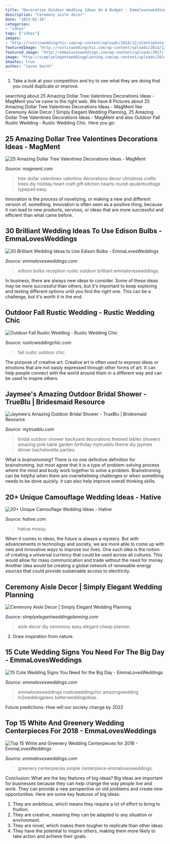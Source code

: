 ```yaml
---
title: "Decoration Outdoor Wedding Ideas On A Budget - Emmalovesweddings Rusticweddingchic Amazingwedding In2weddingplans Betterweddingideas"
description: "Ceremony aisle decor"
date: "2023-02-16"
categories:
- "ideas"
tags: ["ideas"]
images:
- "http://rusticweddingchic.com/wp-content/uploads/2014/12/alentzphoto-644-590x885.jpg"
featuredImage: "http://rusticweddingchic.com/wp-content/uploads/2014/12/alentzphoto-644-590x885.jpg"
featured_image: "http://emmalovesweddings.com/wp-content/uploads/2017/10/outdoor-rustic-wedding-reception-ideas.jpg"
image: "http://simplyelegantweddingplanning.com/wp-content/uploads/2014/02/sandiegoranchwedding-6.jpg"
ShowToc: true
author: "Javon Smith"
---
```



1. Take a look at your competition and try to see what they are doing that you could duplicate or improve.

	

		
searching about 25 Amazing Dollar Tree Valentines Decorations Ideas - MagMent you've came to the right web. We have 8 Pictures about 25 Amazing Dollar Tree Valentines Decorations Ideas - MagMent like Ceremony Aisle Decor | Simply Elegant Wedding Planning, 25 Amazing Dollar Tree Valentines Decorations Ideas - MagMent and also Outdoor Fall Rustic Wedding - Rustic Wedding Chic. Here you go:
		
    
## 25 Amazing Dollar Tree Valentines Decorations Ideas - MagMent

<img loading=lazy src="https://www.magment.com/wp-content/uploads/2016/11/Stunning-Dollar-Tree-Valentine-Craft-Ideas.jpg" onerror="this.onerror=null;this.src='https://tse1.mm.bing.net/th?id=OIP.qmWYfvi0YzNkJk3nec8A6wHaLH&amp;pid=15.1';" alt="25 Amazing Dollar Tree Valentines Decorations Ideas - MagMent">

_Source: magment.com_

>tree dollar valentines valentine decorations decor christmas crafts trees diy holiday heart craft gift kitchen hearts round opulentcottage typepad easy. 

	

Innovation is the process of novelizing, or making a new and different version of, something. Innovation is often seen as a positive thing, because it can lead to new products, services, or ideas that are more successful and efficient than what came before.

    
## 30 Brilliant Wedding Ideas To Use Edison Bulbs - EmmaLovesWeddings

<img loading=lazy src="http://emmalovesweddings.com/wp-content/uploads/2017/10/outdoor-rustic-wedding-reception-ideas.jpg" onerror="this.onerror=null;this.src='https://tse3.mm.bing.net/th?id=OIP.fZdrfC13ry4-yquBoRzX-QHaLH&amp;pid=15.1';" alt="30 Brilliant Wedding Ideas to Use Edison Bulbs - EmmaLovesWeddings">

_Source: emmalovesweddings.com_

>edison bulbs reception rustic outdoor brilliant emmalovesweddings. 

	

In business, there are always new ideas to consider. Some of these ideas may be more successful than others, but it's important to keep exploring and testing different options until you find the right one. This can be a challenge, but it's worth it in the end.

    
## Outdoor Fall Rustic Wedding - Rustic Wedding Chic

<img loading=lazy src="http://rusticweddingchic.com/wp-content/uploads/2014/12/alentzphoto-644-590x885.jpg" onerror="this.onerror=null;this.src='https://tse2.mm.bing.net/th?id=OIP.coMm0WN_Bo-wRH2YIIlZfgHaLH&amp;pid=15.1';" alt="Outdoor Fall Rustic Wedding - Rustic Wedding Chic">

_Source: rusticweddingchic.com_

>fall rustic outdoor chic. 

	

The purpose of creative art:
Creative art is often used to express ideas or emotions that are not easily expressed through other forms of art. It can help people connect with the world around them in a different way and can be used to inspire others.

    
## Jaymee&#039;s Amazing Outdoor Bridal Shower - TrueBlu | Bridesmaid Resource

<img loading=lazy src="http://mytrueblu.com/wp-content/uploads/2013/03/IMG_0665a.jpg" onerror="this.onerror=null;this.src='https://tse4.mm.bing.net/th?id=OIP.1WdKmiK8zcDr9F0PeIiZnwHaLH&amp;pid=15.1';" alt="Jaymee&#039;s Amazing Outdoor Bridal Shower - TrueBlu | Bridesmaid Resource">

_Source: mytrueblu.com_

>bridal outdoor shower backyard decorations themed tables showers amazing pink table garden birthday mytrueblu theme diy jaymee dinner bachelorette parties. 

	

What is brainstroming?
There is no one definitive definition for brainstroming, but most agree that it is a type of problem-solving process where the mind and body work together to solve a problem. Brainstroming can be helpful when there are overwhelming challenges or when something needs to be done quickly. It can also help improve overall thinking skills.

    
## 20+ Unique Camouflage Wedding Ideas - Hative

<img loading=lazy src="http://hative.com/wp-content/uploads/2014/06/camouflage-wedding-ideas/9-camouflage-wedding-cake.jpg" onerror="this.onerror=null;this.src='https://tse1.mm.bing.net/th?id=OIP.CT-ES8aGLL6FcqEiPBm4rgHaJ4&amp;pid=15.1';" alt="20+ Unique Camouflage Wedding Ideas - Hative">

_Source: hative.com_

>hative mossy. 

	

When it comes to ideas, the future is always a mystery. But with advancements in technology and society, we are more able to come up with new and innovative ways to improve our lives. One such idea is the notion of creating a universal currency that could be used across all cultures. This would allow for mass communication and trade without the need for money. Another idea would be creating a global network of renewable energy sources that could provide sustainable access to electricity.

    
## Ceremony Aisle Decor | Simply Elegant Wedding Planning

<img loading=lazy src="http://simplyelegantweddingplanning.com/wp-content/uploads/2014/02/sandiegoranchwedding-6.jpg" onerror="this.onerror=null;this.src='https://tse2.mm.bing.net/th?id=OIP.mPmk2mTMymVKSS8kW8szeQHaLH&amp;pid=15.1';" alt="Ceremony Aisle Decor | Simply Elegant Wedding Planning">

_Source: simplyelegantweddingplanning.com_

>aisle decor diy ceremony easy elegant cheap planner. 

	

2. Draw inspiration from nature.

    
## 15 Cute Wedding Signs You Need For The Big Day - EmmaLovesWeddings

<img loading=lazy src="https://emmalovesweddings.com/wp-content/uploads/2017/09/rustic-wooden-wedding-sign-for-ceremony-560x839.jpg" onerror="this.onerror=null;this.src='https://tse3.mm.bing.net/th?id=OIP.VwubhsIB2bKNY3lwKouF-AHaLG&amp;pid=15.1';" alt="15 Cute Wedding Signs You Need for the Big Day - EmmaLovesWeddings">

_Source: emmalovesweddings.com_

>emmalovesweddings rusticweddingchic amazingwedding in2weddingplans betterweddingideas. 

	

Future predictions: How will our society change by 2022
 

    
## Top 15 White And Greenery Wedding Centerpieces For 2018 - EmmaLovesWeddings

<img loading=lazy src="http://emmalovesweddings.com/wp-content/uploads/2018/02/simple-chic-greenery-wedding-centerpiece-ideas-with-wooden-box.jpg" onerror="this.onerror=null;this.src='https://tse1.mm.bing.net/th?id=OIP.DMB9sibirMa9XCXLeq-KtAHaLH&amp;pid=15.1';" alt="Top 15 White and Greenery Wedding Centerpieces for 2018 - EmmaLovesWeddings">

_Source: emmalovesweddings.com_

>greenery centerpieces simple centerpiece emmalovesweddings. 

	

Conclusion: What are the key features of big ideas?
Big ideas are important for businesses because they can help change the way people live and work. They can provide a new perspective on old problems and create new opportunities. Here are some key features of big ideas: 
1. They are ambitious, which means they require a lot of effort to bring to fruition. 
2. They are creative, meaning they can be adapted to any situation or environment. 
3. They are novel, which makes them tougher to replicate than other ideas. 
4. They have the potential to inspire others, making them more likely to take action and achieve their goals.

